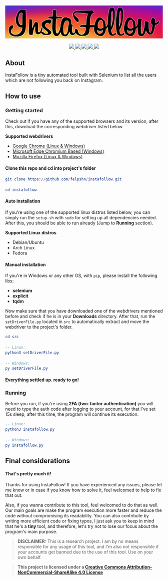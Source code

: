 <p align="center">
    <a href="https://github.com/felpshn/instafollow">
        <img src="https://github.com/felpshn/instafollow/blob/master/.github/instafollow-logo.png">
    </a>
</p>

<p align="center">
    <a href="https://github.com/felpshn/instafollow/releases/">
        <img src="https://img.shields.io/badge/version-3.0-lightgrey">
    </a>
    <a href="https://www.python.org/">
        <img src="https://img.shields.io/badge/built%20with-Python%203-blue">
    </a>
    <a href="https://github.com/SeleniumHQ/selenium">
        <img src="https://img.shields.io/badge/built%20with-Selenium-brightgreen">
    </a>
    <a href="https://creativecommons.org/licenses/by-nc-sa/4.0/">
        <img src="https://img.shields.io/badge/license-CC%20BY--NC--SA%20v4.0-orange">
    </a>
    <a href="https://makeapullrequest.com/">
        <img src="https://img.shields.io/badge/PRs-welcome-blueviolet">
    </a>
</p>

## About

InstaFollow is a tiny automated tool built with Selenium to list all the users which are not following you back on Instagram.

## How to use

### Getting started

Check out if you have any of the supported browsers and its version, after this, download the corresponding webdriver listed below.

**Supported webdrivers**
- [Google Chrome (Linux & Windows)](https://chromedriver.chromium.org/downloads)
- [Microsoft Edge Chromium Based (Windows)](https://developer.microsoft.com/en-us/microsoft-edge/tools/webdriver/#downloads)
- [Mozilla Firefox (Linux & Windows)](https://github.com/mozilla/geckodriver/releases)

#### Clone this repo and cd into project's folder

```elm
git clone https://github.com/felpshn/instafollow.git

cd instafollow
```

#### Auto installation

If you're using one of the supported linux distros listed below, you can simply run the `setup.sh` with `sudo` for setting up all dependencies needed. After this, you should be able to run already (Jump to **Running** section).

**Supported Linux distros**
- Debian/Ubuntu
- Arch Linux
- Fedora

#### Manual installation

If you're in Windows or any other OS, with `pip`, please install the following libs:
- **selenium**
- **explicit**
- **tqdm**

Now make sure that you have downloaded one of the webdrivers mentioned before and check if he is in your **Downloads** directory. After that, run the `setDriverFile.py` located in `src` to automatically extract and move the webdriver to the project's folder.

```elm
cd src

-- Linux:
python3 setDriverFile.py

-- Windows:
py setDriverFile.py
```

#### Everything settled up. ready to go!

### Running

Before you run, if you're using **2FA (two-factor authentication)** you will need to type the auth code after logging to your account, for that I've set 15s sleep, after this time, the program will continue its execution. 

```elm
-- Linux:
python3 instafollow.py

-- Windows:
py instafollow.py
```

## Final considerations

#### That's pretty much it!

Thanks for using InstaFollow! If you have experienced any issues, please let me know or in case if you know how to solve it, feel welcomed to help to fix that out.

Also, if you wanna contribute to this tool, feel welcomed to do that as well. Our main goals are make the program execution more faster and reduce the code without compromising its readability. You can also contribute by writing more efficient code or fixing typos, I just ask you to keep in mind that he's a **tiny** tool, and therefore, let's try not to lose our focus about the program's main purpose.

> **DISCLAIMER:** This is a research project. I am by no means responsible for any usage of this tool, and I'm also not responsible if your accounts get banned due to the use of this tool. Use on your own behalf.

> **This project is licensed under a [Creative Commons Attribution-NonCommercial-ShareAlike 4.0 License](https://github.com/felpshn/instafollow/blob/master/LICENSE)**